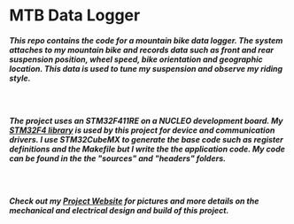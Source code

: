 # MTB Data Logger

<h5>This repo contains the code for a mountain bike data logger. The system attaches to my mountain bike and records data such as front and rear suspension position, wheel speed, bike orientation and geographic location. This data is used to tune my suspension and observe my riding style.</h5>
<br>
<h5>The project uses an STM32F411RE on a NUCLEO development board. My <a href="https://github.com/samdonnelly/STM32F4-driver-library.git">STM32F4 library</a> is used by this project for device and communication drivers. I use STM32CubeMX to generate the base code such as register definitions and the Makefile but I write the the application code. My code can be found in the the "sources" and "headers" folders.</h5>
<br> 
<h5>Check out my <a href="https://samueldonnelly11.wixsite.com/builds">Project Website</a> for pictures and more details on the mechanical and electrical design and build of this project.</h5>
